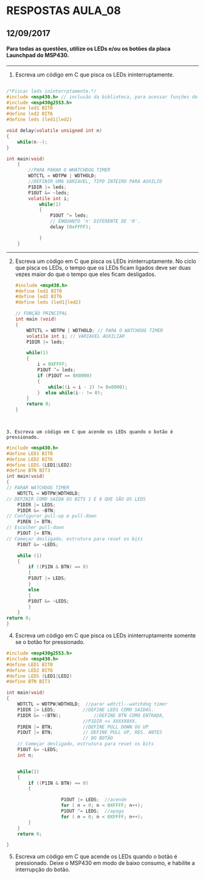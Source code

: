 # RESPOSTAS AULA_08
## 12/09/2017 

#### Para todas as questões, utilize os LEDs e/ou os botões da placa Launchpad do MSP430.
*****

1. Escreva um código em C que pisca os LEDs ininterruptamente.

```C

/*Piscar leds ininterrptamente.*/
#include <msp430.h> // inclusão da biblioteca, para acessar funções do msp
#include <msp430g2553.h>
#define led1 BIT0
#define led2 BIT6
#define leds (led1|led2)

void delay(volatile unsigned int n)
{
	while(n--);
}

int main(void)
    {
        //PARA PARAR O WHATCHDOG TIMER
        WDTCTL = WDTPW | WDTHOLD;
        //DEFINIR UMA VARIAVEL, TIPO INTEIRO PARA AUXILIO
        P1DIR |= leds;
        P1OUT &= ~leds;
        volatile int i;
        	while(1)
        	{
        		P1OUT ^= leds;
        		// ENQUANTO 'n' DIFERENTE DE '0'.
        		delay (0xFFFF);

        	}
    }
```
*****
2. Escreva um código em C que pisca os LEDs ininterruptamente. No ciclo que pisca os LEDs, o tempo que os LEDs ficam ligados deve ser duas vezes maior do que o tempo que eles ficam desligados.

    ```C
    #include <msp430.h>
    #define led1 BIT0
    #define led2 BIT6
    #define leds (led1|led2)

    // FUNÇÃO PRINCIPAL
    int main (void)
    {
        WDTCTL = WDTPW | WDTHOLD; // PARA O WATCHDOG TIMER
        volatile int i; // VARIAVEL AUXILIAR
        P1DIR |= leds;

        while(1)
        {
            i = 0XFFFF;
            P1OUT ^= leds;
            if (P1OUT == 0X0000)
            {
                while((i = i - 2) != 0x0000);
            }  else while(i-- != 0);
        }
        return 0;
    }
     
```

3. Escreva um código em C que acende os LEDs quando o botão é pressionado.
```
```C
#include <msp430.h>
#define LED1 BIT0
#define LED2 BIT6
#define LEDS (LED1|LED2)
#define BTN BIT3
int main(void)
{
// PARAR WATCHDOG TIMER
	WDTCTL = WDTPW|WDTHOLD;
// DEFINIR COMO SAIDA OS BITS 1 E 6 QUE SÃO OS LEDS
	P1DIR |= LEDS;
	P1DIR &= ~BTN;
// Configurar pull-up e pull-down
	P1REN |= BTN;
// Escolher pull-down
	P1OUT |= BTN;
// Começar desligado, estrutura para reset os bits
	P1OUT &= ~LEDS;

	while (1)
	{
		if ((P1IN & BTN) == 0)
		{
		P1OUT |= LEDS;
		}
		else
		{
		P1OUT &= ~LEDS;
		}
	}
return 0;
}
```
4. Escreva um código em C que pisca os LEDs ininterruptamente somente se o botão for pressionado.

```C
#include <msp430g2553.h>
#include <msp430.h>
#define LED1 BIT0
#define LED2 BIT6
#define LEDS (LED1|LED2)
#define BTN BIT3

int main(void)
{
	WDTCTL = WDTPW|WDTHOLD;  //parar wdtctl--watchdog timer
	P1DIR |= LEDS;			//DEFINE LEDS COMO SAIDAS.
	P1DIR &= ~(BTN);			//DEFINE BTN COMO ENTRADA,
							//P1DIR <= XXXXX0XX.
	P1REN |= BTN;			//DEFINE PULL DOWN OU UP
	P1OUT |= BTN;			// DEFINE PULL UP, RES. ANTES
							// DO BOTÃO
	// Começar desligado, estrutura para reset os bits
	P1OUT &= ~LEDS;
	int n;


	while(1)
	{
		if ((P1IN & BTN) == 0)
		{

					P1OUT |= LEDS;  //acende
	        		for ( n = 0; n < 0XFFFF; n++);
					P1OUT ^= LEDS;	//apaga
	        		for ( n = 0; n < 0XFFFF; n++);
		}
	}
	return 0;

}
```

5. Escreva um código em C que acende os LEDs quando o botão é pressionado. Deixe o MSP430 em modo de baixo consumo, e habilite a interrupção do botão.
